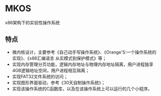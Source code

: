 # MKOS
x86架构下的实验性操作系统
## 特点
* 微内核设计，主要参考《自己动手写操作系统》、《Orange'S:一个操作系统的实现》、《x86汇编语言 从实模式到保护模式》等；
* 实现内存管理分页功能，逻辑内存地址与物理内存地址隔离，用户进程独享4GB逻辑地址空间，用户进程相互隔离；
* 实现FAT32文件系统的访问；
* 实现图形界面驱动，参考《30天自制操作系统》；
* 实现该操作系统的C函数库，以及在该操作系统上可以运行的几个小程序。
